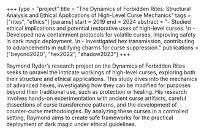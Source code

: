 +++
type = "project"
title = "The Dynamics of Forbidden Rites: Structural Analysis and Ethical Applications of High-Level Curse Mechanics"
tags = ["rites", "ethics"]
[params]
    start = 2019
    end = 2024
    abstract = "- Studied ethical implications and potential restorative uses of high-level curses. \n - Developed new containment protocols for volatile curses, improving safety in dark magic deployment. \n - Investigated hex transmission, contributing to advancements in nullifying charms for curse suppression."
    publications = ["beyond2020", "hex2022", "shadow2023"]
+++

Raymond Ryder’s research project on the Dynamics of Forbidden Rites seeks to unravel the intricate workings of high-level curses, exploring both their structure and ethical applications. This study dives into the mechanics of advanced hexes, investigating how they can be modified for purposes beyond their traditional use, such as protection or healing. His research involves hands-on experimentation with ancient curse artifacts, careful dissections of curse transference patterns, and the development of counter-curse methodologies. By analyzing these curses in a controlled setting, Raymond aims to create safe frameworks for the practical deployment of dark magic under ethical guidelines.